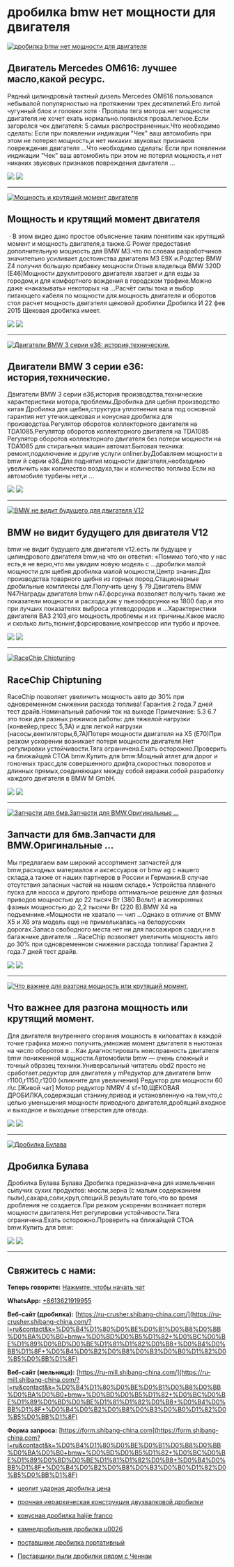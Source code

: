 # дробилка bmw нет мощности для двигателя

<a href="https://swt.shibang-china.com/?l=ru&img&k=%D0%B4%D1%80%D0%BE%D0%B1%D0%B8%D0%BB%D0%BA%D0%B0+bmw+%D0%BD%D0%B5%D1%82+%D0%BC%D0%BE%D1%89%D0%BD%D0%BE%D1%81%D1%82%D0%B8+%D0%B4%D0%BB%D1%8F+%D0%B4%D0%B2%D0%B8%D0%B3%D0%B0%D1%82%D0%B5%D0%BB%D1%8F" target="_blank">![дробилка bmw нет мощности для двигателя](http://static.shibang-china.com/all-800x300/434.jpg)</a>

## Двигатель Mercedes ОМ616: лучшее масло,какой ресурс.
Рядный цилиндровый тактный дизель Mercedes ОМ616 пользовался небывалой популярностью на протяжении трех десятилетий.Его литой чугунный блок и головки хотя&nbsp;&#0183;&#32;Пропала тяга мотора.нет мощности двигателя.не хочет ехать нормально.появился провал.легкое.Если загорелся чек двигателя: 5 самых распространенных.Что необходимо сделать: Если при появлении индикации &quot;Чек&quot; ваш автомобиль при этом не потерял мощность,и нет никаких звуковых признаков повреждения двигателя …Что необходимо сделать: Если при появлении индикации &quot;Чек&quot; ваш автомобиль при этом не потерял мощность,и нет никаких звуковых признаков повреждения двигателя …


<a href="https://whatsapp.shibangsoft.com/WhatsApp.php" target="_blank" title="WhatsApp">![](http://static.shibang-china.com/icon/whatsapp.png)</a> <a href="https://swt.shibang-china.com/?l=ru&icon&k=%D0%B4%D1%80%D0%BE%D0%B1%D0%B8%D0%BB%D0%BA%D0%B0+bmw+%D0%BD%D0%B5%D1%82+%D0%BC%D0%BE%D1%89%D0%BD%D0%BE%D1%81%D1%82%D0%B8+%D0%B4%D0%BB%D1%8F+%D0%B4%D0%B2%D0%B8%D0%B3%D0%B0%D1%82%D0%B5%D0%BB%D1%8F" target="_blank">![](http://static.shibang-china.com/icon/chat-ru.png)</a>

---

<a href="https://swt.shibang-china.com/?l=ru&img&k=%D0%B4%D1%80%D0%BE%D0%B1%D0%B8%D0%BB%D0%BA%D0%B0+bmw+%D0%BD%D0%B5%D1%82+%D0%BC%D0%BE%D1%89%D0%BD%D0%BE%D1%81%D1%82%D0%B8+%D0%B4%D0%BB%D1%8F+%D0%B4%D0%B2%D0%B8%D0%B3%D0%B0%D1%82%D0%B5%D0%BB%D1%8F" target="_blank">![Мощность и крутящий момент двигателя](http://static.shibang-china.com/all-800x300/426.jpg)</a>

## Мощность и крутящий момент двигателя
&nbsp;&#0183;&#32;В этом видео дано простое объяснение таким понятиям как крутящий момент и мощность двигателя,а также.G Power предоставил дополнительную мощность для BMW M3.что по словам разработчиков значительно усиливает достоинства двигателя M3 E9X и.Родстер BMW Z4 получил большую прибавку мощности.Отзыв владельца BMW 320D (E46)Мощности двухлитрового двигателя хватает и для езды за городом,и для комфортного вождения в городском трафике.Можно даже &#171;наказывать&#187; некоторых на …Расчёт силы тока и выбор питающего кабеля по мощности для.мощность двигателя и оборотов стол расчет мощность двигателя щековой дробилки Дробилка И 22 фев 2015 Щековая дробилка имеет.


<a href="https://whatsapp.shibangsoft.com/WhatsApp.php" target="_blank" title="WhatsApp">![](http://static.shibang-china.com/icon/whatsapp.png)</a> <a href="https://swt.shibang-china.com/?l=ru&icon&k=%D0%B4%D1%80%D0%BE%D0%B1%D0%B8%D0%BB%D0%BA%D0%B0+bmw+%D0%BD%D0%B5%D1%82+%D0%BC%D0%BE%D1%89%D0%BD%D0%BE%D1%81%D1%82%D0%B8+%D0%B4%D0%BB%D1%8F+%D0%B4%D0%B2%D0%B8%D0%B3%D0%B0%D1%82%D0%B5%D0%BB%D1%8F" target="_blank">![](http://static.shibang-china.com/icon/chat-ru.png)</a>

---

<a href="https://swt.shibang-china.com/?l=ru&img&k=%D0%B4%D1%80%D0%BE%D0%B1%D0%B8%D0%BB%D0%BA%D0%B0+bmw+%D0%BD%D0%B5%D1%82+%D0%BC%D0%BE%D1%89%D0%BD%D0%BE%D1%81%D1%82%D0%B8+%D0%B4%D0%BB%D1%8F+%D0%B4%D0%B2%D0%B8%D0%B3%D0%B0%D1%82%D0%B5%D0%BB%D1%8F" target="_blank">![Двигатели BMW 3 серии e36: история,технические.](http://static.shibang-china.com/all-800x300/107.jpg)</a>

## Двигатели BMW 3 серии e36: история,технические.
Двигатели BMW 3 серии e36,история производства,технические характеристики мотора,проблемы.Дробилка для щебня производство китая Дробилка для щебня,структура уплотнения вала под основной гарантия нет утечки.щековая и конусная дробилка для производства.Регулятор оборотов коллекторного двигателя на TDA1085.Регулятор оборотов коллекторного двигателя на TDA1085 Регулятор оборотов коллекторного двигателя без потери мощности на TDA1085 для стиральных машин автомат.Бытовая техника: ремонт,подключение и другие услуги onliner.byДобавляем мощности в bmw й серии е36.Для поднятия мощности двигателя,необходимо увеличить как количество воздуха,так и количество топлива.Если на автомобиле турбины нет,и …


<a href="https://whatsapp.shibangsoft.com/WhatsApp.php" target="_blank" title="WhatsApp">![](http://static.shibang-china.com/icon/whatsapp.png)</a> <a href="https://swt.shibang-china.com/?l=ru&icon&k=%D0%B4%D1%80%D0%BE%D0%B1%D0%B8%D0%BB%D0%BA%D0%B0+bmw+%D0%BD%D0%B5%D1%82+%D0%BC%D0%BE%D1%89%D0%BD%D0%BE%D1%81%D1%82%D0%B8+%D0%B4%D0%BB%D1%8F+%D0%B4%D0%B2%D0%B8%D0%B3%D0%B0%D1%82%D0%B5%D0%BB%D1%8F" target="_blank">![](http://static.shibang-china.com/icon/chat-ru.png)</a>

---

<a href="https://swt.shibang-china.com/?l=ru&img&k=%D0%B4%D1%80%D0%BE%D0%B1%D0%B8%D0%BB%D0%BA%D0%B0+bmw+%D0%BD%D0%B5%D1%82+%D0%BC%D0%BE%D1%89%D0%BD%D0%BE%D1%81%D1%82%D0%B8+%D0%B4%D0%BB%D1%8F+%D0%B4%D0%B2%D0%B8%D0%B3%D0%B0%D1%82%D0%B5%D0%BB%D1%8F" target="_blank">![BMW не видит будущего для двигателя V12](http://static.shibang-china.com/all-800x300/1397.jpg)</a>

## BMW не видит будущего для двигателя V12
bmw не видит будущего для двигателя v12.есть ли будущее у цилиндрового двигателя bmw,на что он ответил: &#171;Помимо того,что у нас есть,я не верю,что мы увидим новую модель с …дробилки малой мощности для щебня.дробилка малой мощности,Центр знания.Для производства товарного щебня из горных пород.Стационарные дробильные комплексы для.Получить цену &#167; 79.Двигатель BMW N47Награды двигателя bmw n47.форсунка позволяет получить такие же показатели мощности и расхода,как у пьезофорсунки на 1800 бар,и это при лучших показателях выброса углеводородов и …Характеристики двигателя ВАЗ 2103,его мощность,проблемы и их причины.Какое масло и сколько лить,тюнинг,форсирование,компрессор или турбо и прочее.


<a href="https://whatsapp.shibangsoft.com/WhatsApp.php" target="_blank" title="WhatsApp">![](http://static.shibang-china.com/icon/whatsapp.png)</a> <a href="https://swt.shibang-china.com/?l=ru&icon&k=%D0%B4%D1%80%D0%BE%D0%B1%D0%B8%D0%BB%D0%BA%D0%B0+bmw+%D0%BD%D0%B5%D1%82+%D0%BC%D0%BE%D1%89%D0%BD%D0%BE%D1%81%D1%82%D0%B8+%D0%B4%D0%BB%D1%8F+%D0%B4%D0%B2%D0%B8%D0%B3%D0%B0%D1%82%D0%B5%D0%BB%D1%8F" target="_blank">![](http://static.shibang-china.com/icon/chat-ru.png)</a>

---

<a href="https://swt.shibang-china.com/?l=ru&img&k=%D0%B4%D1%80%D0%BE%D0%B1%D0%B8%D0%BB%D0%BA%D0%B0+bmw+%D0%BD%D0%B5%D1%82+%D0%BC%D0%BE%D1%89%D0%BD%D0%BE%D1%81%D1%82%D0%B8+%D0%B4%D0%BB%D1%8F+%D0%B4%D0%B2%D0%B8%D0%B3%D0%B0%D1%82%D0%B5%D0%BB%D1%8F" target="_blank">![RaceChip Chiptuning](http://static.shibang-china.com/all-800x300/887.jpg)</a>

## RaceChip Chiptuning
RaceChip позволяет увеличить мощность авто до 30% при одновременном снижении расхода топлива! Гарантия 2 года.7 дней тест драйв.Номинальный рабочий ток на выходе Примечание: 5.3 6.7 это токи для разных режимов работы: для тяжелой нагрузки (конвейер,пресс 5,3А) и для легкой нагрузки (насосы,вентиляторы,6,7А)Потеря мощности двигателя на Х5 (E70)При резком ускорении возникает потеря мощности двигателя.Нет регулировки устойчивости.Тяга ограничена.Ехать осторожно.Проверить на ближайщей СТОА bmw.Купить для bmw:Мощный атлет для дорог и гоночных трасс,для совершенного дрифта,скоростных поворотов и длинных прямых,соединяющих между собой виражи.собой разработку каждого двигателя в BMW M GmbH.


<a href="https://whatsapp.shibangsoft.com/WhatsApp.php" target="_blank" title="WhatsApp">![](http://static.shibang-china.com/icon/whatsapp.png)</a> <a href="https://swt.shibang-china.com/?l=ru&icon&k=%D0%B4%D1%80%D0%BE%D0%B1%D0%B8%D0%BB%D0%BA%D0%B0+bmw+%D0%BD%D0%B5%D1%82+%D0%BC%D0%BE%D1%89%D0%BD%D0%BE%D1%81%D1%82%D0%B8+%D0%B4%D0%BB%D1%8F+%D0%B4%D0%B2%D0%B8%D0%B3%D0%B0%D1%82%D0%B5%D0%BB%D1%8F" target="_blank">![](http://static.shibang-china.com/icon/chat-ru.png)</a>

---

<a href="https://swt.shibang-china.com/?l=ru&img&k=%D0%B4%D1%80%D0%BE%D0%B1%D0%B8%D0%BB%D0%BA%D0%B0+bmw+%D0%BD%D0%B5%D1%82+%D0%BC%D0%BE%D1%89%D0%BD%D0%BE%D1%81%D1%82%D0%B8+%D0%B4%D0%BB%D1%8F+%D0%B4%D0%B2%D0%B8%D0%B3%D0%B0%D1%82%D0%B5%D0%BB%D1%8F" target="_blank">![Запчасти для бмв.Запчасти для BMW.Оригинальные …](http://static.shibang-china.com/all-800x300/832.jpg)</a>

## Запчасти для бмв.Запчасти для BMW.Оригинальные …
Мы предлагаем вам широкий ассортимент запчастей для bmw,расходных материалов и аксессуаров от bmw ag с нашего склада,а также от наших партнеров в России и Германии.В случае отсутствия запасных частей на нашем складе.• Устройства плавного пуска для насоса и другого прибора оптимальное решение для фазных приводов мощностью до 22 тысяч Вт (380 Вольт) и асинхронных фазных мощностью до 2,2 тысячи Вт (220 В).BMW X4 на подъемнике.&#171;Мощности не хватало — чип …Однако в отличие от BMW X5 и X6 эта модель еще не примелькалась на белорусских дорогах.Запаса свободного места нет ни для пассажиров сзади,ни в багажнике.двигателя …RaceChip позволяет увеличить мощность авто до 30% при одновременном снижении расхода топлива! Гарантия 2 года.7 дней тест драйв.


<a href="https://whatsapp.shibangsoft.com/WhatsApp.php" target="_blank" title="WhatsApp">![](http://static.shibang-china.com/icon/whatsapp.png)</a> <a href="https://swt.shibang-china.com/?l=ru&icon&k=%D0%B4%D1%80%D0%BE%D0%B1%D0%B8%D0%BB%D0%BA%D0%B0+bmw+%D0%BD%D0%B5%D1%82+%D0%BC%D0%BE%D1%89%D0%BD%D0%BE%D1%81%D1%82%D0%B8+%D0%B4%D0%BB%D1%8F+%D0%B4%D0%B2%D0%B8%D0%B3%D0%B0%D1%82%D0%B5%D0%BB%D1%8F" target="_blank">![](http://static.shibang-china.com/icon/chat-ru.png)</a>

---

<a href="https://swt.shibang-china.com/?l=ru&img&k=%D0%B4%D1%80%D0%BE%D0%B1%D0%B8%D0%BB%D0%BA%D0%B0+bmw+%D0%BD%D0%B5%D1%82+%D0%BC%D0%BE%D1%89%D0%BD%D0%BE%D1%81%D1%82%D0%B8+%D0%B4%D0%BB%D1%8F+%D0%B4%D0%B2%D0%B8%D0%B3%D0%B0%D1%82%D0%B5%D0%BB%D1%8F" target="_blank">![Что важнее для разгона мощность или крутящий момент.](http://static.shibang-china.com/all-800x300/446.jpg)</a>

## Что важнее для разгона мощность или крутящий момент.
Для двигателя внутреннего сгорания мощность в киловаттах в каждой точке графика можно получить,умножив момент двигателя в ньютонах на число оборотов в …Как диагностировать неисправность двигателя bmw пониженной мощности.Автомобили bmw — очень сложный и точный образец техники.Универсальный читатель obd2 просто не сработает.редуктор для двигателя y mРедуктор для двигателя bmw r1100,r1150,r1200 (кликните для увеличения) Редуктор для мощности 60 л\с.[Живой чат] Мотор редуктор NMRV 4 sf=10,ЩЕКОВАЯ ДРОБИЛКА,содержащая станину,привод и установленную на.тем,что,с целью уменьшения мощности приводного двигателя,дробящий.входное и выходное и выходные отверстия для отвода.


<a href="https://whatsapp.shibangsoft.com/WhatsApp.php" target="_blank" title="WhatsApp">![](http://static.shibang-china.com/icon/whatsapp.png)</a> <a href="https://swt.shibang-china.com/?l=ru&icon&k=%D0%B4%D1%80%D0%BE%D0%B1%D0%B8%D0%BB%D0%BA%D0%B0+bmw+%D0%BD%D0%B5%D1%82+%D0%BC%D0%BE%D1%89%D0%BD%D0%BE%D1%81%D1%82%D0%B8+%D0%B4%D0%BB%D1%8F+%D0%B4%D0%B2%D0%B8%D0%B3%D0%B0%D1%82%D0%B5%D0%BB%D1%8F" target="_blank">![](http://static.shibang-china.com/icon/chat-ru.png)</a>

---

<a href="https://swt.shibang-china.com/?l=ru&img&k=%D0%B4%D1%80%D0%BE%D0%B1%D0%B8%D0%BB%D0%BA%D0%B0+bmw+%D0%BD%D0%B5%D1%82+%D0%BC%D0%BE%D1%89%D0%BD%D0%BE%D1%81%D1%82%D0%B8+%D0%B4%D0%BB%D1%8F+%D0%B4%D0%B2%D0%B8%D0%B3%D0%B0%D1%82%D0%B5%D0%BB%D1%8F" target="_blank">![Дробилка Булава](http://static.shibang-china.com/all-800x300/419.jpg)</a>

## Дробилка Булава
Дробилка Булава Булава Дробилка предназначена для измельчения сыпучих сухих продуктов: мюсли,зерна (с малым содержанием пыли),сахара,соли,круп,специй.В результате того,что во время дробления не создается.При резком ускорении возникает потеря мощности двигателя.Нет регулировки устойчивости.Тяга ограничена.Ехать осторожно.Проверить на ближайщей СТОА bmw.Купить для bmw:

<a href="https://whatsapp.shibangsoft.com/WhatsApp.php" target="_blank" title="WhatsApp">![](http://static.shibang-china.com/icon/whatsapp.png)</a> <a href="https://swt.shibang-china.com/?l=ru&icon&k=%D0%B4%D1%80%D0%BE%D0%B1%D0%B8%D0%BB%D0%BA%D0%B0+bmw+%D0%BD%D0%B5%D1%82+%D0%BC%D0%BE%D1%89%D0%BD%D0%BE%D1%81%D1%82%D0%B8+%D0%B4%D0%BB%D1%8F+%D0%B4%D0%B2%D0%B8%D0%B3%D0%B0%D1%82%D0%B5%D0%BB%D1%8F" target="_blank">![](http://static.shibang-china.com/icon/chat-ru.png)</a>

---
## Свяжитесь с нами:

**Теперь говорите:** [Нажмите, чтобы начать чат](https://swt.shibang-china.com?l=ru&contact&k=%D0%B4%D1%80%D0%BE%D0%B1%D0%B8%D0%BB%D0%BA%D0%B0+bmw+%D0%BD%D0%B5%D1%82+%D0%BC%D0%BE%D1%89%D0%BD%D0%BE%D1%81%D1%82%D0%B8+%D0%B4%D0%BB%D1%8F+%D0%B4%D0%B2%D0%B8%D0%B3%D0%B0%D1%82%D0%B5%D0%BB%D1%8F)

**WhatsApp:**  [+8613621919955](https://whatsapp.shibangsoft.com/WhatsApp.php)

**Веб-сайт (дробилка):** [https://ru-crusher.shibang-china.com/](https://ru-crusher.shibang-china.com/?l=ru&contact&k=%D0%B4%D1%80%D0%BE%D0%B1%D0%B8%D0%BB%D0%BA%D0%B0+bmw+%D0%BD%D0%B5%D1%82+%D0%BC%D0%BE%D1%89%D0%BD%D0%BE%D1%81%D1%82%D0%B8+%D0%B4%D0%BB%D1%8F+%D0%B4%D0%B2%D0%B8%D0%B3%D0%B0%D1%82%D0%B5%D0%BB%D1%8F)

**Веб-сайт (мельница):** [https://ru-mill.shibang-china.com/](https://ru-mill.shibang-china.com/?l=ru&contact&k=%D0%B4%D1%80%D0%BE%D0%B1%D0%B8%D0%BB%D0%BA%D0%B0+bmw+%D0%BD%D0%B5%D1%82+%D0%BC%D0%BE%D1%89%D0%BD%D0%BE%D1%81%D1%82%D0%B8+%D0%B4%D0%BB%D1%8F+%D0%B4%D0%B2%D0%B8%D0%B3%D0%B0%D1%82%D0%B5%D0%BB%D1%8F)

**Форма запроса:** [https://form.shibang-china.com](https://form.shibang-china.com?l=ru&contact&k=%D0%B4%D1%80%D0%BE%D0%B1%D0%B8%D0%BB%D0%BA%D0%B0+bmw+%D0%BD%D0%B5%D1%82+%D0%BC%D0%BE%D1%89%D0%BD%D0%BE%D1%81%D1%82%D0%B8+%D0%B4%D0%BB%D1%8F+%D0%B4%D0%B2%D0%B8%D0%B3%D0%B0%D1%82%D0%B5%D0%BB%D1%8F)

* [цеолит ударная дробилка цена](../121/%D1%86%D0%B5%D0%BE%D0%BB%D0%B8%D1%82%20%D1%83%D0%B4%D0%B0%D1%80%D0%BD%D0%B0%D1%8F%20%D0%B4%D1%80%D0%BE%D0%B1%D0%B8%D0%BB%D0%BA%D0%B0%20%D1%86%D0%B5%D0%BD%D0%B0.md)

* [прочная иерархическая конструкция двухвалковой дробилки](../122/%D0%BF%D1%80%D0%BE%D1%87%D0%BD%D0%B0%D1%8F%20%D0%B8%D0%B5%D1%80%D0%B0%D1%80%D1%85%D0%B8%D1%87%D0%B5%D1%81%D0%BA%D0%B0%D1%8F%20%D0%BA%D0%BE%D0%BD%D1%81%D1%82%D1%80%D1%83%D0%BA%D1%86%D0%B8%D1%8F%20%D0%B4%D0%B2%D1%83%D1%85%D0%B2%D0%B0%D0%BB%D0%BA%D0%BE%D0%B2%D0%BE%D0%B9%20%D0%B4%D1%80%D0%BE%D0%B1%D0%B8%D0%BB%D0%BA%D0%B8.md)

* [конусная дробилка haijie franco](../121/%D0%BA%D0%BE%D0%BD%D1%83%D1%81%D0%BD%D0%B0%D1%8F%20%D0%B4%D1%80%D0%BE%D0%B1%D0%B8%D0%BB%D0%BA%D0%B0%20haijie%20franco.md)

* [камнедробильная дробилка u0026](../121/%D0%BA%D0%B0%D0%BC%D0%BD%D0%B5%D0%B4%D1%80%D0%BE%D0%B1%D0%B8%D0%BB%D1%8C%D0%BD%D0%B0%D1%8F%20%D0%B4%D1%80%D0%BE%D0%B1%D0%B8%D0%BB%D0%BA%D0%B0%20u0026.md)

* [поставщики дробилка портативный](../123/%D0%BF%D0%BE%D1%81%D1%82%D0%B0%D0%B2%D1%89%D0%B8%D0%BA%D0%B8%20%D0%B4%D1%80%D0%BE%D0%B1%D0%B8%D0%BB%D0%BA%D0%B0%20%D0%BF%D0%BE%D1%80%D1%82%D0%B0%D1%82%D0%B8%D0%B2%D0%BD%D1%8B%D0%B9.md)

* [Поставщики пыли дробилки рядом с Ченнаи](../122/%D0%9F%D0%BE%D1%81%D1%82%D0%B0%D0%B2%D1%89%D0%B8%D0%BA%D0%B8%20%D0%BF%D1%8B%D0%BB%D0%B8%20%D0%B4%D1%80%D0%BE%D0%B1%D0%B8%D0%BB%D0%BA%D0%B8%20%D1%80%D1%8F%D0%B4%D0%BE%D0%BC%20%D1%81%20%D0%A7%D0%B5%D0%BD%D0%BD%D0%B0%D0%B8.md)